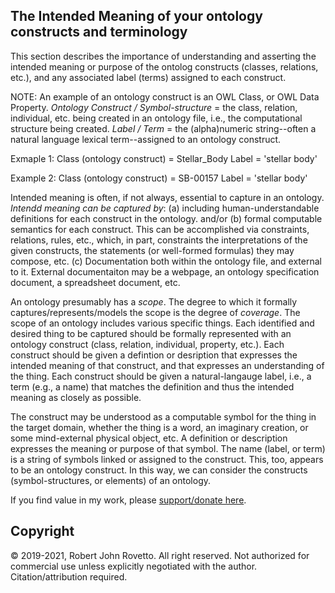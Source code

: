 ## The Intended Meaning of your ontology constructs and terminology

This section describes the importance of understanding and asserting the intended meaning or purpose of the ontolog constructs (classes, relations, etc.), and any associated label (terms) assigned to each construct. 

NOTE: An example of an ontology construct is an OWL Class, or OWL Data Property. 
_Ontology Construct / Symbol-structure_ = the class, relation, individual, etc. being created in an ontology file, i.e., the computational structure being created.
_Label / Term_ = the (alpha)numeric string--often a natural language lexical term--assigned to an ontology construct.

Exmaple 1:
Class (ontology construct) = Stellar_Body
Label = 'stellar body'

Example 2:
Class (ontology construct) = SB-00157
Label = 'stellar body'

Intended meaning is often, if not always, essential to capture in an ontology.
_Intendd meaning can be captured by_: 
(a) including human-understandable definitions for each construct in the ontology.
and/or
(b) formal computable semantics for each construct. This can be accomplished via constraints, relations, rules, etc., which, in part, constraints the interpretations of the given constructs, the statements (or well-formed formulas) they may compose, etc.
(c) Documentation both within the ontology file, and external to it. External documentaiton may be a webpage, an ontology specification document, a spreadsheet document, etc.

An ontology presumably has a _scope_. The degree to which it formally captures/represents/models the scope is the degree of _coverage_.
The scope of an ontology includes various specific things.
Each identified and desired thing to be captured should be formally represented with an ontology construct (class, relation, individual, property, etc.).
Each construct should be given a defintion or desription that expresses the intended meaning of that construct, and that expresses an understanding of the thing.
Each construct should be given a natural-langauge label, i.e., a term (e.g., a name) that matches the definition and thus the intended meaning as closely as possible. 

The construct may be understood as a computable symbol for the thing in the target domain, whether the thing is a word, an imaginary creation, or some mind-external physical object, etc.
A definition or description expresses the meaning or purpose of that symbol.
The name (label, or term) is a string of symbols linked or assigned to the construct. This, too, appears to be an ontology construct.
In this way, we can consider the constructs (symbol-structures, or elements) of an ontology.

If you find value in my work, please [support/donate here](https://gogetfunding.com/knowledge-organization-services-ontology-terminology-metadata-concept-analysis/).

## Copyright
© 2019-2021, Robert John Rovetto. All right reserved.
Not authorized for commercial use unless explicitly negotiated with the author. Citation/attribution required.
